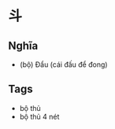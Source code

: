 # 斗

## Nghĩa
* (bộ) Đẩu (cái đấu để đong)

## Tags
* bộ thủ
* bộ thủ 4 nét

<script>window.HANZI_FIELD='斗';</script>